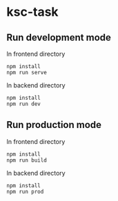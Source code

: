 # ksc-task

## Run development mode 

In frontend directory
```
npm install
npm run serve
```

In backend directory
```
npm install
npm run dev
```

## Run production mode

In frontend directory
```
npm install
npm run build
```

In backend directory
```
npm install
npm run prod
```

